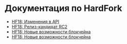 ﻿# Документация по HardFork

* [HF18: Изменения в API](/golosd/HardFork/New_HardFork-HF18.md)
* [HF18: Релиз-кандидат RC2](/golosd/HardFork/RC2-HF18.md)
* [HF18: Новые возможности блокчейна](/golosd/HardFork/HF18_ReleaseNotice-rus.md)
* [HF18: Новые возможности блокчейна](/golosd/HardFork/HF18_cli_wallet_changes-rus.md)




